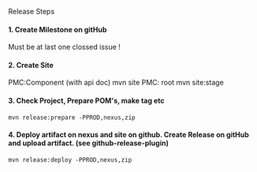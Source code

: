 Release Steps

#### 1. Create Milestone on gitHub 

Must be at last one clossed issue !

#### 2. Create Site

PMC:Component (with api doc) 
    mvn site 
PMC: root
    mvn site:stage
  
#### 3. Check Project, Prepare POM's, make tag etc 

```
mvn release:prepare -PPROD,nexus,zip
```
    
#### 4. Deploy artifact on nexus and site on github. Create Release on gitHub and upload artifact. (see github-release-plugin)

```
mvn release:deploy -PPROD,nexus,zip 
```
                         